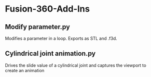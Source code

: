 # Fusion-360-Add-Ins

## Modify parameter.py
Modifies a parameter in a loop. Exports as STL and .f3d.

## Cylindrical joint animation.py
Drives the slide value of a cylindrical joint and captures the viewport to create an animation
